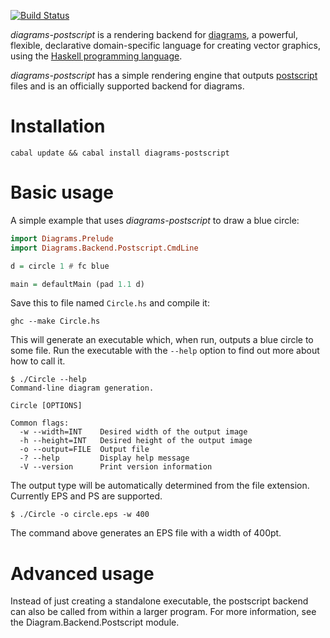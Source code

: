 [![Build Status](https://secure.travis-ci.org/diagrams/diagrams-postscript.png)](http://travis-ci.org/diagrams/diagrams-postscript)

_diagrams-postscript_ is a rendering backend for [diagrams], a powerful,
flexible, declarative domain-specific language for creating vector graphics,
using the [Haskell programming language][haskell].

[diagrams]: http://projects.haskell.org/diagrams/
[haskell]: http://www.haskell.org/haskellwiki/Haskell

_diagrams-postscript_ has a simple rendering engine that outputs
[postscript] files and is an officially supported backend
for diagrams.

[postscript]: http://www.adobe.com/products/postscript/pdfs/PLRM.pdf (PostScript™ language)

# Installation

```
cabal update && cabal install diagrams-postscript
```

# Basic usage

A simple example that uses _diagrams-postscript_ to draw a blue circle:

```haskell
import Diagrams.Prelude
import Diagrams.Backend.Postscript.CmdLine

d = circle 1 # fc blue

main = defaultMain (pad 1.1 d)
```

Save this to file named `Circle.hs` and compile it:

```
ghc --make Circle.hs
```

This will generate an executable which, when run, outputs a blue
circle to some file. Run the executable with the `--help` option to
find out more about how to call it.

```
$ ./Circle --help
Command-line diagram generation.

Circle [OPTIONS]

Common flags:
  -w --width=INT    Desired width of the output image
  -h --height=INT   Desired height of the output image
  -o --output=FILE  Output file
  -? --help         Display help message
  -V --version      Print version information
```

The output type will be automatically determined from the file
extension.  Currently EPS and PS are supported.

```
$ ./Circle -o circle.eps -w 400
```

The command above generates an EPS file with a width of 400pt.

# Advanced usage

Instead of just creating a standalone executable, the postscript backend
can also be called from within a larger program.  For more
information, see the Diagram.Backend.Postscript module.
